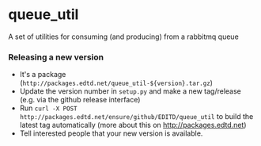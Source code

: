 queue_util
==========

A set of utilities for consuming (and producing) from a rabbitmq queue


### Releasing a new version

* It's a package (`http://packages.edtd.net/queue_util-${version}.tar.gz`)
* Update the version number in `setup.py` and make a new tag/release (e.g. via the github release interface)
* Run `curl -X POST http://packages.edtd.net/ensure/github/EDITD/queue_util` to build the latest tag automatically (more about this on http://packages.edtd.net)
* Tell interested people that your new version is available.
